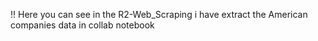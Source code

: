 !! Here you can see in the R2-Web_Scraping i have extract the American companies data in collab notebook 
